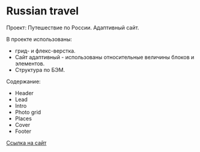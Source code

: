# Russian travel

Проект: Путешествие по России. Адаптивный сайт.

В проекте использованы:
- грид- и флекс-верстка.
- Сайт адаптивный - использованы относительные величины блоков и элементов.
- Структура по БЭМ.

Содержание:
- Header
- Lead
- Intro
- Photo grid
- Places
- Cover
- Footer

<a href="https://pagemaster14.github.io/russian-travel/">Ссылка на сайт</a>

